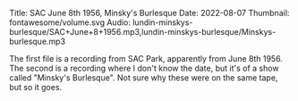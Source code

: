 Title: SAC June 8th 1956, Minsky's Burlesque
Date: 2022-08-07
Thumbnail: fontawesome/volume.svg
Audio: lundin-minskys-burlesque/SAC+June+8+1956.mp3,lundin-minskys-burlesque/Minskys-burlesque.mp3

The first file is a recording from SAC Park, apparently from June 8th 1956. The second is a recording where I don't know the date, but it's of a show called "Minsky's Burlesque". Not sure why these were on the same tape, but so it goes.
